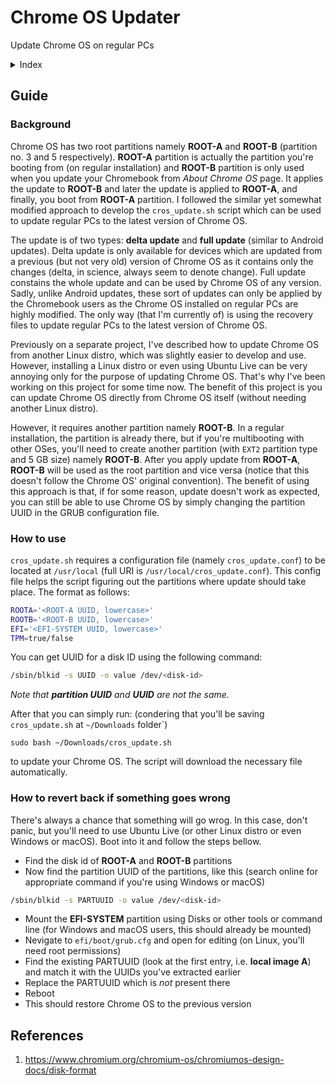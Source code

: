 # Chrome OS Updater

Update Chrome OS on regular PCs

<details>
 <summary>Index</summary>
 
- [Guide](#guide)
  * [Background](#background)
  * [How to use](#how-to-use)
  * [How to revert back if something goes wrong](#how-to-revert-back-if-something-goes-wrong)
- [References](#references)
</details>

## Guide

### Background

Chrome OS has two root partitions namely **ROOT-A** and **ROOT-B** (partition no. 3 and 5 respectively). **ROOT-A** partition is actually the partition you're booting from (on regular installation) and **ROOT-B** partition is only used when you update your Chromebook from *About Chrome OS* page. It applies the update to **ROOT-B** and later the update is applied to **ROOT-A**, and finally, you boot from **ROOT-A** partition. I followed the similar yet somewhat modified approach to develop the `cros_update.sh` script which can be used to update regular PCs to the latest version of Chrome OS.

The update is of two types: **delta update** and **full update** (similar to Android updates). Delta update is only available for devices which are updated from a previous (but not very old) version of Chrome OS as it contains only the changes (delta, in science, always seem to denote change). Full update constains the whole update and can be used by Chrome OS of any version. Sadly, unlike Android updates, these sort of updates can only be applied by the Chromebook users as the Chrome OS installed on regular PCs are highly modified. The only way (that I'm currently of) is using the recovery files to update regular PCs to the latest version of Chrome OS.

Previously on a separate project, I've described how to update Chrome OS from another Linux distro, which was slightly easier to develop and use. However, installing a Linux distro or even using Ubuntu Live can be very annoying only for the purpose of updating Chrome OS. That's why I've been working on this project for some time now. The benefit of this project is you can update Chrome OS directly from Chrome OS itself (without needing another Linux distro).

However, it requires another partition namely **ROOT-B**. In a regular installation, the partition is already there, but if you're multibooting with other OSes, you'll need to create another partition (with `EXT2` partition type and 5 GB size) namely **ROOT-B**. After you apply update from **ROOT-A**, **ROOT-B** will be used as the root partition and vice versa (notice that this doesn't follow the Chrome OS' original convention). The benefit of using this approach is that, if for some reason, update doesn't work as expected, you can still be able to use Chrome OS by simply changing the partition UUID in the GRUB configuration file.

### How to use

`cros_update.sh` requires a configuration file (namely `cros_update.conf`) to be located at `/usr/local` (full URI is `/usr/local/cros_update.conf`). This config file helps the script figuring out the partitions where update should take place. The format as follows:
```sh
ROOTA='<ROOT-A UUID, lowercase>'
ROOTB='<ROOT-B UUID, lowercase>'
EFI='<EFI-SYSTEM UUID, lowercase>'
TPM=true/false
```

You can get UUID for a disk ID using the following command:
```bash
/sbin/blkid -s UUID -o value /dev/<disk-id>
```
*Note that **partition UUID** and **UUID** are not the same.*

After that you can simply run: (condering that you'll be saving `cros_update.sh` at `~/Downloads` folder`)
```
sudo bash ~/Downloads/cros_update.sh
```
to update your Chrome OS. The script will download the necessary file automatically.

### How to revert back if something goes wrong

There's always a chance that something will go wrog. In this case, don't panic, but you'll need to use Ubuntu Live (or other Linux distro or even Windows or macOS). Boot into it and follow the steps bellow.

- Find the disk id of **ROOT-A** and **ROOT-B** partitions
- Now find the partition UUID of the partitions, like this (search online for appropriate command if you're using Windows or macOS)
```sh
/sbin/blkid -s PARTUUID -o value /dev/<disk-id>
```
- Mount the **EFI-SYSTEM** partition using Disks or other tools or command line (for Windows and macOS users, this should already be mounted)
- Nevigate to `efi/boot/grub.cfg` and open for editing (on Linux, you'll need root permissions)
- Find the existing PARTUUID (look at the first entry, i.e. **local image A**) and match it with the UUIDs you've extracted earlier
- Replace the PARTUUID which is *not* present there
- Reboot
- This should restore Chrome OS to the previous version

## References
1. https://www.chromium.org/chromium-os/chromiumos-design-docs/disk-format
